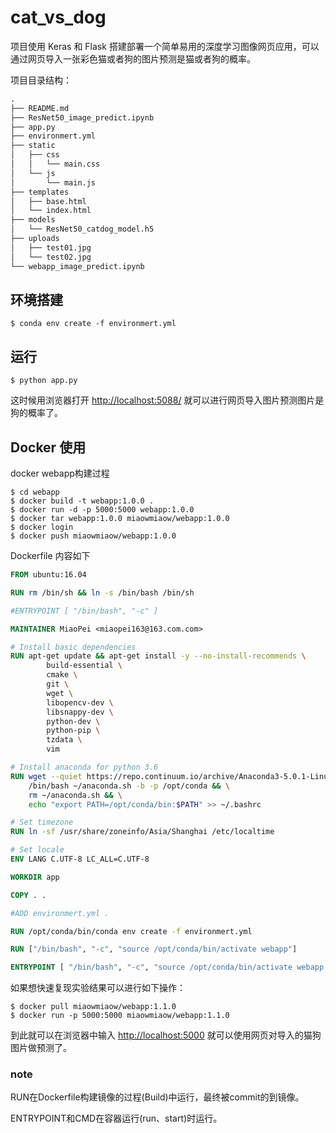 # cat_vs_dog

项目使用 Keras 和 Flask 搭建部署一个简单易用的深度学习图像网页应用，可以通过网页导入一张彩色猫或者狗的图片预测是猫或者狗的概率。

项目目录结构：

```python
.
├── README.md
├── ResNet50_image_predict.ipynb
├── app.py
├── environmert.yml
├── static
│   ├── css
│   │   └── main.css
│   └── js
│       └── main.js
├── templates
│   ├── base.html
│   └── index.html
├── models
│   └── ResNet50_catdog_model.h5
├── uploads
│   ├── test01.jpg
│   └── test02.jpg
└── webapp_image_predict.ipynb
```

## 环境搭建

```shell
$ conda env create -f environmert.yml
```

## 运行

```shell
$ python app.py
```

这时候用浏览器打开 <http://localhost:5088/> 就可以进行网页导入图片预测图片是狗的概率了。

## Docker 使用

docker webapp构建过程


```shell
$ cd webapp
$ docker build -t webapp:1.0.0 .
$ docker run -d -p 5000:5000 webapp:1.0.0
$ docker tar webapp:1.0.0 miaowmiaow/webapp:1.0.0
$ docker login
$ docker push miaowmiaow/webapp:1.0.0
```

Dockerfile 内容如下

```dockerfile
FROM ubuntu:16.04

RUN rm /bin/sh && ln -s /bin/bash /bin/sh

#ENTRYPOINT [ "/bin/bash", "-c" ]

MAINTAINER MiaoPei <miaopei163@163.com.com>

# Install basic dependencies
RUN apt-get update && apt-get install -y --no-install-recommends \
        build-essential \
        cmake \
        git \
        wget \
        libopencv-dev \
        libsnappy-dev \
        python-dev \
        python-pip \
        tzdata \
        vim

# Install anaconda for python 3.6
RUN wget --quiet https://repo.continuum.io/archive/Anaconda3-5.0.1-Linux-x86_64.sh -O ~/anaconda.sh && \
    /bin/bash ~/anaconda.sh -b -p /opt/conda && \
    rm ~/anaconda.sh && \
    echo "export PATH=/opt/conda/bin:$PATH" >> ~/.bashrc

# Set timezone
RUN ln -sf /usr/share/zoneinfo/Asia/Shanghai /etc/localtime

# Set locale
ENV LANG C.UTF-8 LC_ALL=C.UTF-8

WORKDIR app

COPY . .

#ADD environmert.yml .

RUN /opt/conda/bin/conda env create -f environmert.yml

RUN ["/bin/bash", "-c", "source /opt/conda/bin/activate webapp"]

ENTRYPOINT [ "/bin/bash", "-c", "source /opt/conda/bin/activate webapp && python app.py"]
```

如果想快速复现实验结果可以进行如下操作：

```shell
$ docker pull miaowmiaow/webapp:1.1.0
$ docker run -p 5000:5000 miaowmiaow/webapp:1.1.0
```

到此就可以在浏览器中输入 [http://localhost:5000](http://localhost:5000) 就可以使用网页对导入的猫狗图片做预测了。

### note

RUN在Dockerfile构建镜像的过程(Build)中运行，最终被commit的到镜像。

ENTRYPOINT和CMD在容器运行(run、start)时运行。

